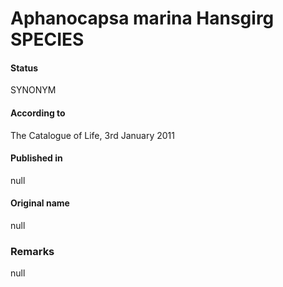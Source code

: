 # Aphanocapsa marina Hansgirg SPECIES

#### Status
SYNONYM

#### According to
The Catalogue of Life, 3rd January 2011

#### Published in
null

#### Original name
null

### Remarks
null